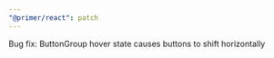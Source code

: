 ```yaml
---
"@primer/react": patch
---
```


Bug fix: ButtonGroup hover state causes buttons to shift horizontally

